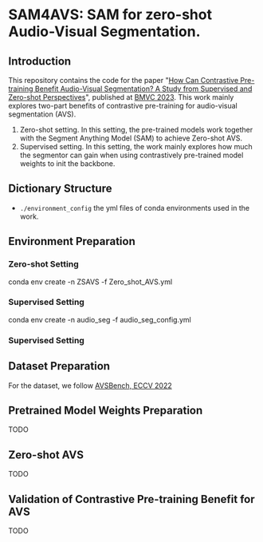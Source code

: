 # SAM4AVS: SAM for zero-shot Audio-Visual Segmentation.
## Introduction
This repository contains the code for the paper "[How Can Contrastive Pre-training Benefit Audio-Visual Segmentation? A Study from Supervised and Zero-shot Perspectives](https://proceedings.bmvc2023.org/367/)", published at [BMVC 2023](https://proceedings.bmvc2023.org).
This work mainly explores two-part benefits of contrastive pre-training for audio-visual segmentation (AVS). 
1. Zero-shot setting. In this setting, the pre-trained models work together with the Segment Anything Model (SAM) to achieve Zero-shot AVS.
2. Supervised setting. In this setting, the work mainly explores how much the segmentor can gain when using contrastively pre-trained model weights to init the backbone.

## Dictionary Structure
* `./environment_config` the yml files of conda environments used in the work.

## Environment Preparation
### Zero-shot Setting
conda env create -n ZSAVS -f Zero_shot_AVS.yml
### Supervised Setting
conda env create -n audio_seg -f audio_seg_config.yml

### Supervised Setting

## Dataset Preparation
For the dataset, we follow [AVSBench, ECCV 2022](https://opennlplab.github.io/AVSBench/)

## Pretrained Model Weights Preparation
TODO

## Zero-shot AVS
TODO

## Validation of Contrastive Pre-training Benefit for AVS
TODO

